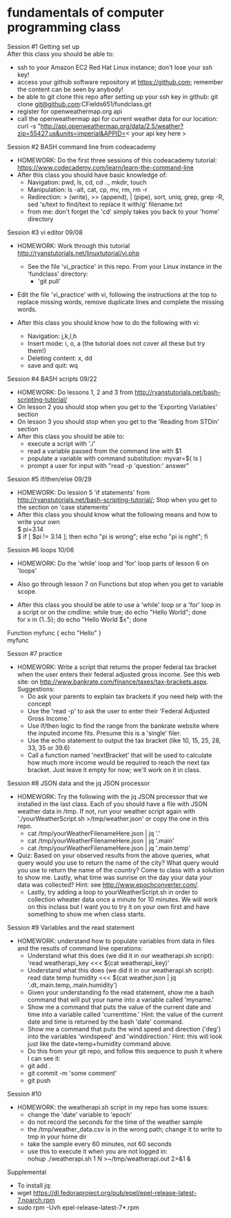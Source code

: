 
# fundamentals of computer programming class  

Session #1 Getting set up   
After this class you should be able to:
- ssh to your Amazon EC2 Red Hat Linux instance; don't lose your ssh key!
- access your github software repository at https://github.com; remember the content can be seen by anybody!
- be able to git clone this repo after setting up your ssh key in github: git clone git@github.com:CFields651/fundclass.git
- register for openweathermap.org api
- call the openweathermap api for current weather data for our location:  
curl -s "http://api.openweathermap.org/data/2.5/weather?zip=55427,us&units=imperial&APPID=< your api key here > 

Session #2 BASH command line from codeacademy  
- HOMEWORK: Do the first three sessions of this codeacademy tutorial: https://www.codecademy.com/learn/learn-the-command-line
- After this class you should have basic knowledge of:  
  - Navigation: pwd, ls, cd, cd .., mkdir, touch  
  - Manipulation: ls -alt, cat, cp, mv, rm, rm -r  
  - Redirection: > (write), >> (append), | (pipe), sort, uniq, grep, grep -R, sed 's/text to find/text to replace it with/g' filename.txt
  - from me: don't forget the 'cd' simply takes you back to your 'home' directory

Session #3 vi editor 09/08  
- HOMEWORK: Work through this tutorial http://ryanstutorials.net/linuxtutorial/vi.php  
  - See the file 'vi_practice' in this repo.  From your Linux instance in the 'fundclass' directory:
    - 'git pull'

- Edit the file 'vi_practice' with vi, following the instructions at the top to replace missing words, remove duplicate lines and complete the missing words.  
- After this class you should know how to do the following with vi:  
  - Navigation: j,k,l,h  
  - Insert mode: i, o, a (the tutorial does not cover all these but try them!)  
  - Deleting content: x, dd  
  - save and quit: wq  

Session #4 BASH scripts 09/22   
- HOMEWORK: Do lessons 1, 2 and 3 from http://ryanstutorials.net/bash-scripting-tutorial/  
- On lesson 2 you should stop when you get to the 'Exporting Variables' section  
- On lesson 3 you should stop when you get to the 'Reading from STDin' section   
- After this class you should be able to:  
  - execute a script with './'  
  - read a variable passed from the command line with $1 
  - populate a variable with command substitution: myvar=$( ls )    
  - prompt a user for input with "read -p 'question:' answer"  
 
Session #5 if/then/else  09/29  
- HOMEWORK: Do lession 5 'if statements' from http://ryanstutorials.net/bash-scripting-tutorial/; Stop when you get to the section on 'case statements'  
- After this class you should know what the following means and how to write your own  
$ pi=3.14  
$ if [ $pi != 3.14 ]; then echo "pi is wrong"; else echo "pi is right"; fi  

Session #6 loops 10/06
- HOMEWORK: Do the 'while' loop and 'for' loop parts of lesson 6 on 'loops'  
- Also go through lesson 7 on Functions but stop when you get to variable scope.  

- After this class you should be able to use a 'while' loop or a 'for' loop in a script or on the cmdline:
while true; do echo "Hello World"; done  
for x in {1..5}; do echo "Hello World $x"; done  

Function myfunc { echo "Hello" }  
myfunc  

Sesson #7 practice
- HOMEWORK: Write a script that returns the proper federal tax bracket when the user enters their federal adjusted gross income. See this web site: on http://www.bankrate.com/finance/taxes/tax-brackets.aspx.
Suggestions:
  - Do ask your parents to explain tax brackets if you need help with the concept
  - Use the 'read -p' to ask the user to enter their 'Federal Adjusted Gross Income.'
  - Use if/then logic to find the range from the bankrate website where the inputed income fits. Presume this is a 'single' filer.
  - Use the echo statement to output the tax bracket (like 10, 15, 25, 28, 33, 35 or 39.6)
  - Call a function named 'nextBracket' that will be used to calculate how much more income would be required to reach the next tax         bracket. Just leave it empty for now; we'll work on it in class.   

Session #8 JSON data and the jq JSON processor  
- HOMEWORK: Try the following with the jq JSON processor that we installed in the last class.  Each of you should have a file with JSON weather data in /tmp.  If not, run your weather script again with './yourWeatherScript.sh >/tmp/weather.json' or copy the one in this repo.  
  - cat /tmp/yourWeatherFilenameHere.json | jq '.'  
  - cat /tmp/yourWeatherFilenameHere.json | jq '.main'  
  - cat /tmp/yourWeatherFilenameHere.json | jq '.main.temp'  
- Quiz: Based on your observed results from the above queries, what query would you use to return the name of the city?  What query would you use to return the name of the country? Come to class with a solution to show me.  Lastly, what time was sunrise on the day your data your data was collected?  Hint: see http://www.epochconverter.com/.    
  - Lastly, try adding a loop to yourWeatherScript.sh in order to collection wheater data once a minute for 10 minutes.  We will work on this inclass but I want you to try it on your own first and have something to show me when class starts.   

Session #9 Variables and the read statement  
- HOMEWORK: understand how to populate variables from data in files and the resutls of command line operations:
  - Understand what this does (we did it in our weatherapi.sh script): 'read weatherapi_key <<< $(cat weatherapi_key)'   
  - Understand what this does (we did it in our weatherapi.sh script):  
    read date temp humidity <<< $(cat weather.json  | jq '.dt,.main.temp,.main.humidity')
  - Given your understanding fo the read statement, show me a bash command that will put your name into a variable called 'myname.'  
  - Show me a command that puts the value of the current date and time into a variable called 'currenttime.'  Hint: the value of the current date and time is returned by the bash 'date' command.  
  - Show me a command that puts the wind speed and direction ('deg') into the variables 'windspeed' and 'winddirection.'  Hint: this will look just like the date+temp+humidity command above.  
  - Do this from your git repo, and follow this sequence to push it where I can see it:  
  - git add .  
  - git commit -m 'some comment'  
  - git push 

Session #10 
 - HOMEWORK: the weatherapi.sh script in my repo has some issues:
   - change the 'date' variable to 'epoch'
   - do not record the seconds for the time of the weather sample
   - the /tmp/weather_data.csv is in the wrong path; change it to write to tmp in your home dir
   - take the sample every 60 minutes, not 60 seconds  
   - use this to execute it when you are not logged in:  
       nohup ./weatherapi.sh  1 N >~/tmp/weatherapi.out 2>&1 &  

   
Supplemental  
-  To install jq:  
  -   wget https://dl.fedoraproject.org/pub/epel/epel-release-latest-7.noarch.rpm  
  -   sudo rpm -Uvh epel-release-latest-7*.rpm  
